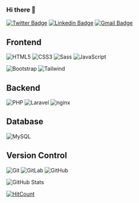 ### Hi there 👋

[![Twitter Badge](https://img.shields.io/badge/-Martin_Carlin-1ca0f1?style=flat-square&logo=twitter&logoColor=white&link=https://twitter.com/martincarlin87)](https://twitter.com/martincarlin87) [![Linkedin Badge](https://img.shields.io/badge/-Martin_Carlin-blue?style=flat-square&logo=Linkedin&logoColor=white&link=https://www.linkedin.com/in/martincarlin87)](https://www.linkedin.com/in/martincarlin87/) [![Gmail Badge](https://img.shields.io/badge/-martin@martincarlin.uk-c14438?style=flat-square&logo=Gmail&logoColor=white&link=mailto:martin@martincarlin.uk)](mailto:martin@martincarlin.uk)

## Frontend
![HTML5](https://img.shields.io/badge/-HTML5-%23E44D27?style=flat-square&logo=html5&logoColor=ffffff)
![CSS3](https://img.shields.io/badge/-CSS3-%231572B6?style=flat-square&logo=css3)
![Sass](https://img.shields.io/badge/-Sass-%23CC6699?style=flat-square&logo=sass&logoColor=ffffff)
![JavaScript](https://img.shields.io/badge/-JavaScript-black?style=flat-square&logo=javascript)

![Bootstrap](https://img.shields.io/badge/-Bootstrap-563D7C?style=flat-square&logo=bootstrap)
![Tailwind](https://img.shields.io/badge/-Tailwind-333333?style=flat-square&logo=tailwind-css)

## Backend
![PHP](https://img.shields.io/badge/-PHP-777BB4?style=flat-square&logo=php)
![Laravel](https://img.shields.io/badge/-Laravel-FF2D20?style=flat-square&logo=laravel)
![nginx](https://img.shields.io/badge/-nginx-269539?style=flat-square&logo=nginx)

## Database
![MySQL](https://img.shields.io/badge/-MySQL-black?style=flat-square&logo=mysql)

## Version Control

![Git](https://img.shields.io/badge/-Git-black?style=flat-square&logo=git)
![GitLab](https://img.shields.io/badge/-GitLab-FCA121?style=flat-square&logo=gitlab)
![GitHub](https://img.shields.io/badge/-GitHub-181717?style=flat-square&logo=github)

<!--
**martincarlin87/martincarlin87** is a ✨ _special_ ✨ repository because its `README.md` (this file) appears on your GitHub profile.

Here are some ideas to get you started:

- 🔭 I’m currently working on ...
- 🌱 I’m currently learning ...
- 👯 I’m looking to collaborate on ...
- 🤔 I’m looking for help with ...
- 💬 Ask me about ...
- 📫 How to reach me: ...
- 😄 Pronouns: ...
- ⚡ Fun fact: ...
-->

![GitHub Stats](https://github-readme-stats.vercel.app/api?username=martincarlin87&show_icons=true&hide_border=true)

[![HitCount](http://hits.dwyl.com/martincarlin87/martincarlin87.svg)](http://hits.dwyl.com/martincarlin87/martincarlin87)


